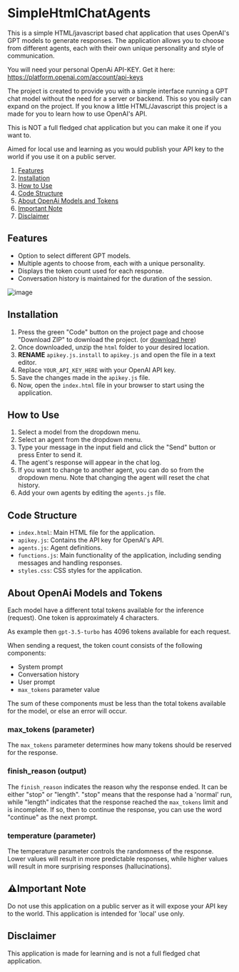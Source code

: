 # SimpleHtmlChatAgents
This is a simple HTML/javascript based chat application that uses OpenAI's GPT models to generate responses. The application allows you to choose from different agents, each with their own unique personality and style of communication.

You will need your personal OpenAi API-KEY. Get it here: https://platform.openai.com/account/api-keys

The project is created to provide you with a simple interface running a GPT chat model without the need for a server or backend. This so you easily can expand on the project. If you know a little HTML/Javascript this project is a made for you to learn how to use OpenAI's API.

This is NOT a full fledged chat application but you can make it one if you want to.

Aimed for local use and learning as you would publish your API key to the world if you use it on a public server.

1. [Features](#features)
2. [Installation](#installation)
3. [How to Use](#how-to-use)
4. [Code Structure](#code-structure)
5. [About OpenAi Models and Tokens](#About-OpenAi-Models-and-Tokens)
6. [Important Note](#%EF%B8%8Fimportant-note)
7. [Disclaimer](#disclaimer)

## Features
- Option to select different GPT models.
- Multiple agents to choose from, each with a unique personality.
- Displays the token count used for each response.
- Conversation history is maintained for the duration of the session.

![image](https://github.com/Slamsneider/SimpleHtmlChatAgents/assets/192285/e667f284-d9ab-4087-be6b-9efb584e506c)

## Installation
1. Press the green "Code" button on the project page and choose "Download ZIP" to download the project. (or [download here](https://github.com/Slamsneider/SimpleHtmlChatAgents/archive/refs/heads/main.zip))
2. Once downloaded, unzip the `html` folder to your desired location.
3. **RENAME** `apikey.js.install` to `apikey.js` and open the file in a text editor.
4. Replace `YOUR_API_KEY_HERE` with your OpenAI API key.
5. Save the changes made in the `apikey.js` file.
6. Now, open the `index.html` file in your browser to start using the application.

## How to Use

1. Select a model from the dropdown menu.
2. Select an agent from the dropdown menu.
3. Type your message in the input field and click the "Send" button or press Enter to send it.
4. The agent's response will appear in the chat log.
5. If you want to change to another agent, you can do so from the dropdown menu. Note that changing the agent will reset the chat history.
6. Add your own agents by editing the `agents.js` file.

## Code Structure

- `index.html`: Main HTML file for the application.
- `apikey.js`: Contains the API key for OpenAI's API.
- `agents.js`: Agent definitions.
- `functions.js`: Main functionality of the application, including sending messages and handling responses.
- `styles.css`: CSS styles for the application.

## About OpenAi Models and Tokens
Each model have a different total tokens available for the inference (request). One token is approximately 4 characters.

As example then `gpt-3.5-turbo` has 4096 tokens available for each request.

When sending a request, the token count consists of the following components:

- System prompt
- Conversation history
- User prompt
- `max_tokens` parameter value

The sum of these components must be less than the total tokens available for the model, or else an error will occur.
### max_tokens (parameter)
The `max_tokens` parameter determines how many tokens should be reserved for the response.

### finish_reason (output)
The `finish_reason` indicates the reason why the response ended. It can be either "stop" or "length". "stop" means that the response had a 'normal' run, while "length" indicates that the response reached the `max_tokens` limit and is incomplete. If so, then to continue the response, you can use the word "continue" as the next prompt.

### temperature (parameter)
The temperature parameter controls the randomness of the response. Lower values will result in more predictable responses, while higher values will result in more surprising responses (hallucinations).


## ⚠️Important Note 

Do not use this application on a public server as it will expose your API key to the world. This application is intended for 'local' use only.

## Disclaimer

This application is made for learning and is not a full fledged chat application.
